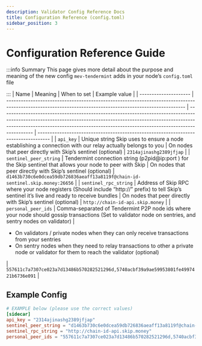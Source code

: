 ```yaml
---
description: Validator Config Reference Docs
title: Configuration Reference (config.toml)
sidebar_position: 3
---
```


# Configuration Reference Guide

:::info Summary
This page gives more detail about the purpose and meaning of the new config `mev-tendermint` adds in your node’s `config.toml` file

:::
| Name | Meaning | When to set | Example value |
| --------------------- | -------------------------------------------------------------------------------------------------------------------------------------------------------- | ------------------------------------------------------------------------------------------------------------------------------------------------------------------------------------------------------------------------------------------------------- | ----------------------------------------------------------------------------------- |
| `api_key` | Unique string Skip uses to ensure a node establishing a connection with our relay actually belongs to you | On nodes that peer directly with Skip’s sentinel (optional) | `2314ajinashg2389jfjap` |
| `sentinel_peer_string` | Tendermint connection string (p2pid@ip:port ) for the Skip sentinel that allows your node to peer with Skip | On nodes that peer directly with Skip’s sentinel (optional) | `d1463b730c6e0dcea59db726836aeaff13a8119f@chain-id-sentinel.skip.money:26656` |
| `sentinel_rpc_string` | Address of Skip RPC where your node registers (Should include “http://” prefix) to tell Skip’s sentinel it’s live and ready to receive bundles | On nodes that peer directly with Skip’s sentinel (optional) | `http://chain-id-api.skip.money` |
| `personal_peer_ids` | Comma-separated of Tendermint P2P node ids where your node should gossip transactions (Set to validator node on sentries, and sentry nodes on validator) | <ul><li>On validators / private nodes when they can only receive transactions from your sentries</li><li>On sentry nodes when they need to relay transactions to other a private node or validator for them to reach the validator (optional)</li></ul> | `557611c7a7307ce023a7d13486b570282521296d,5740acbf39a9ae59953801fe4997421b6736e091` |

## Example Config

```toml
# EXAMPLE below (please use the correct values)
[sidecar]
api_key = "2314ajinashg2389jfjap"
sentinel_peer_string = "d1463b730c6e0dcea59db726836aeaff13a8119f@chain-id-sentinel.skip.money:26656"
sentinel_rpc_string = "http://chain-id-api.skip.money"
personal_peer_ids = "557611c7a7307ce023a7d13486b570282521296d,5740acbf39a9ae59953801fe4997421b6736e091"
```
